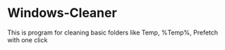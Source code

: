 # Windows-Cleaner
This is program for cleaning basic folders like Temp, %Temp%, Prefetch with one click
